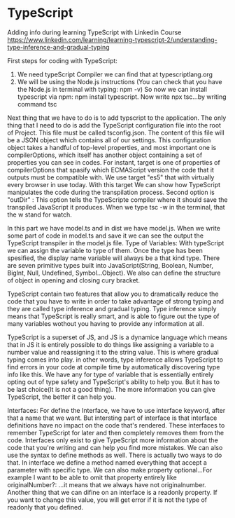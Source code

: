 # TypeScript
Adding info during learning TypeScript with Linkedin Course https://www.linkedin.com/learning/learning-typescript-2/understanding-type-inference-and-gradual-typing

First steps for coding with TypeScript:
1. We need typeScript Compiler we can find that at typescriptlang.org
2. We will be using the Node.js instructions (You can check that you have the Node.js in terminal with typing: npm -v)
So now we can install typescript via npm: npm install typescript. Now write npx tsc...by writing command tsc

Next thing that we have to do is to add typscript to the application. The only thing that I need to do is add the TypeScript configuration file into the root of Project.
This file must be called tsconfig.json. The content of this file will be a JSON object which contains all of our settings. This configuration object takes a handful of top-level properties, and most important one is compilerOptions, which itself has another object containing a set of properties you can see in codes.
For instant, target is one of properties of compilerOptions that spasify which ECMAScript version the code that it outputs must be compatible with. We use target "es5" that with virtually every browser in use today.
With this target We can show how TypeScript manipulates the code during the transpilation process.
Second option is "outDir" : This option tells the TypeScripte compiler where it should save the transpiled JavaScript it produces.
When we type tsc -w in the terminal, that the w stand for watch.

In this part we have model.ts and in dist we have model.js. When we write some part of code in model.ts and save it we can see the output the TypeScript transpiler in the model.js file. 
Type of Variables:
With typeScript we can assign the variable to type of them. Once the type has been spesified, the display name variable will always be a that kind type. There are seven primitive types built into JavaScript(String, Boolean, Number, Biglnt, Null, Undefined, Symbol...Object). We also can define the structure of object in opening and closing cury bracket.

TypeScript contain two features that allow you to dramatically reduce the code that you have to write in order to take advantage of strong typing and they are called type inference and gradual typing.
Type inference simply means that TypeScript is really smart, and is able to figure out the type of many variables wothout you having to provide any information at all.

TypeScript is a superset of JS, and JS is a dynamice language which means that in JS it is entirely possible to do things like assigning a variable to a number value and reassigning it to the string value. This is where gradual typing comes into play. in other words, type inference allows TypeScript to find errors in your code at compile time by automatically discovering type info like this.
We have any for type of variable that is essentially entirely opting out of type safety and TypeScript's ability to help you. But it has to be last choice(It is not a good thing).
The more information you can give TypeScript, the better it can help you.

Interfaces:
For define the Interface, we have to use interface keyword, after that a name that we want. But intersting part of interface is that interface definitions have no impact on the code that's rendered. These interfaces to remember TypeScript for later and then completely removes them from the code. Interfaces only exist to give TypeScript more information about the code that you're writing and can help you find more mistakes.
We can also use the syntax to define methods as well. There is actually two ways to do that.
In interface we define a method named everything that accept a parameter with specific type. We can also make property optional...For example I want to be able to omit that property entirely like originalNumber?: ...it means that we always have not originalnumber.
Another thing that we can difine on an interface is a readonly property. If you want to change this value, you will get error if it is not the type of readonly that you defined.

